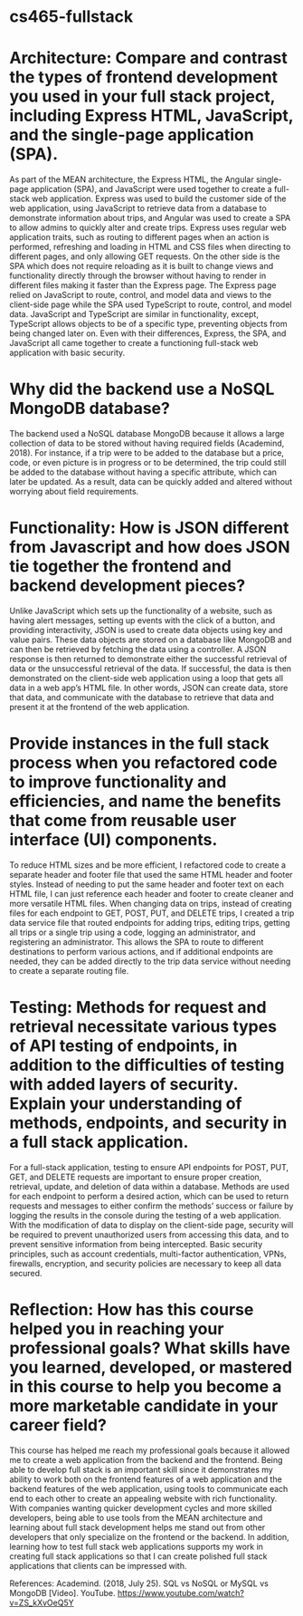 # cs465-fullstack

# Architecture: Compare and contrast the types of frontend development you used in your full stack project, including Express HTML, JavaScript, and the single-page application (SPA).
As part of the MEAN architecture, the Express HTML, the Angular single-page application (SPA), and JavaScript were used together to create a full-stack web application. Express was used to build the customer side of the web application, using JavaScript to retrieve data from a database to demonstrate information about trips, and Angular was used to create a SPA to allow admins to quickly alter and create trips. Express uses regular web application traits, such as routing to different pages when an action is performed, refreshing and loading in HTML and CSS files when directing to different pages, and only allowing GET requests. On the other side is the SPA which does not require reloading as it is built to change views and functionality directly through the browser without having to render in different files making it faster than the Express page. The Express page relied on JavaScript to route, control, and model data and views to the client-side page while the SPA used TypeScript to route, control, and model data. JavaScript and TypeScript are similar in functionality, except, TypeScript allows objects to be of a specific type, preventing objects from being changed later on. Even with their differences, Express, the SPA, and JavaScript all came together to create a functioning full-stack web application with basic security.
# Why did the backend use a NoSQL MongoDB database?
The backend used a NoSQL database MongoDB because it allows a large collection of data to be stored without having required fields (Academind, 2018). For instance, if a trip were to be added to the database but a price, code, or even picture is in progress or to be determined, the trip could still be added to the database without having a specific attribute, which can later be updated. As a result, data can be quickly added and altered without worrying about field requirements. 
# Functionality: How is JSON different from Javascript and how does JSON tie together the frontend and backend development pieces?
Unlike JavaScript which sets up the functionality of a website, such as having alert messages, setting up events with the click of a button, and providing interactivity, JSON is used to create data objects using key and value pairs. These data objects are stored on a database like MongoDB and can then be retrieved by fetching the data using a controller. A JSON response is then returned to demonstrate either the successful retrieval of data or the unsuccessful retrieval of the data. If successful, the data is then demonstrated on the client-side web application using a loop that gets all data in a web app’s HTML file. In other words, JSON can create data, store that data, and communicate with the database to retrieve that data and present it at the frontend of the web application. 
# Provide instances in the full stack process when you refactored code to improve functionality and efficiencies, and name the benefits that come from reusable user interface (UI) components.
To reduce HTML sizes and be more efficient, I refactored code to create a separate header and footer file that used the same HTML header and footer styles. Instead of needing to put the same header and footer text on each HTML file, I can just reference each header and footer to create cleaner and more versatile HTML files. When changing data on trips, instead of creating files for each endpoint to GET, POST, PUT, and DELETE trips, I created a trip data service file that routed endpoints for adding trips, editing trips, getting all trips or a single trip using a code, logging an administrator, and registering an administrator. This allows the SPA to route to different destinations to perform various actions, and if additional endpoints are needed, they can be added directly to the trip data service without needing to create a separate routing file. 
# Testing: Methods for request and retrieval necessitate various types of API testing of endpoints, in addition to the difficulties of testing with added layers of security. Explain your understanding of methods, endpoints, and security in a full stack application.
For a full-stack application, testing to ensure API endpoints for POST, PUT, GET, and DELETE requests are important to ensure proper creation, retrieval, update, and deletion of data within a database. Methods are used for each endpoint to perform a desired action, which can be used to return requests and messages to either confirm the methods’ success or failure by logging the results in the console during the testing of a web application. With the modification of data to display on the client-side page, security will be required to prevent unauthorized users from accessing this data, and to prevent sensitive information from being intercepted. Basic security principles, such as account credentials, multi-factor authentication, VPNs, firewalls, encryption, and security policies are necessary to keep all data secured. 
# Reflection: How has this course helped you in reaching your professional goals? What skills have you learned, developed, or mastered in this course to help you become a more marketable candidate in your career field?
This course has helped me reach my professional goals because it allowed me to create a web application from the backend and the frontend. Being able to develop full stack is an important skill since it demonstrates my ability to work both on the frontend features of a web application and the backend features of the web application, using tools to communicate each end to each other to create an appealing website with rich functionality. With companies wanting quicker development cycles and more skilled developers, being able to use tools from the MEAN architecture and learning about full stack development helps me stand out from other developers that only specialize on the frontend or the backend. In addition, learning how to test full stack web applications supports my work in creating full stack applications so that I can create polished full stack applications that clients can be impressed with. 

References: 
Academind. (2018, July 25). SQL vs NoSQL or MySQL vs MongoDB [Video]. YouTube. https://www.youtube.com/watch?v=ZS_kXvOeQ5Y  
